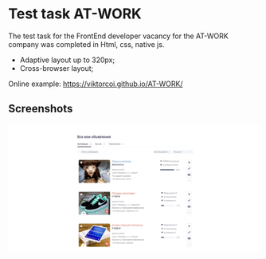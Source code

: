 # Test task AT-WORK
The test task for the FrontEnd developer vacancy for the AT-WORK company was completed in Html, css, native js.
- Adaptive layout up to 320px;
- Cross-browser layout;

Online example: https://viktorcoi.github.io/AT-WORK/
## Screenshots
<img src='./assets/img/screenshot.jpg'></img>
